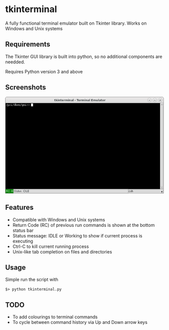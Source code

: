# tkinterminal
A fully functional terminal emulator built on Tkinter library. Works on Windows and Unix systems

## Requirements
The Tkinter GUI library is built into python, so no additional components are needded.

Requires Python version 3 and above

## Screenshots
<p align="center">
<img src="img/snapshot1.png">
</p>
  
## Features
- Compatible with Windows and Unix systems
- Return Code (RC) of previous run commands is shown at the bottom status bar
- Status message: IDLE or Working to show if current process is executing
- Ctrl-C to kill current running process
- Unix-like tab completion on files and directories

## Usage
Simple run the script with
```shell
$> python tkinterminal.py
```

## TODO
- To add colourings to terminal commands
- To cycle between command history via Up and Down arrow keys 
